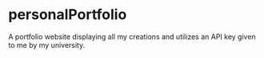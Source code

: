 # personalPortfolio
A portfolio website displaying all my creations and utilizes an API key given to me by my university. 
